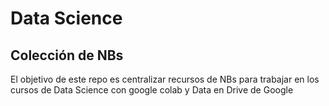 # Data Science
## Colección de NBs

El objetivo de este repo es centralizar recursos de NBs para trabajar en los cursos de Data Science con google colab y Data en Drive de Google
